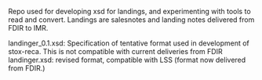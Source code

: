 Repo used for developing xsd for landings, and experimenting with tools to read and convert.
Landings are salesnotes and landing notes delivered from FDIR to IMR.

landinger_0.1.xsd: Specification of tentative format used in development of stox-reca. This is not compatible with current deliveries from FDIR
landinger.xsd: revised format, compatible with LSS (format now delivered from FDIR.)